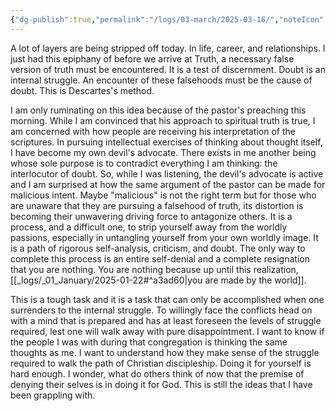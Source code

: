 ```yaml
---
{"dg-publish":true,"permalink":"/logs/03-march/2025-03-16/","noteIcon":"","created":"2025-03-16"}
---
```


A lot of layers are being stripped off today. In life, career, and relationships. I just had this epiphany of before we arrive at Truth, a necessary false version of truth must be encountered. It is a test of discernment. Doubt is an internal struggle. An encounter of these falsehoods must be the cause of doubt. This is Descartes's method.

I am only ruminating on this idea because of the pastor's preaching this morning. While I am convinced that his approach to spiritual truth is true, I am concerned with how people are receiving his interpretation of the scriptures. In pursuing intellectual exercises of thinking about thought itself, I have become my own devil's advocate. There exists in me another being whose sole purpose is to contradict everything I am thinking: the interlocutor of doubt. So, while I was listening, the devil's advocate is active and I am surprised at how the same argument of the pastor can be made for malicious intent. Maybe "malicious" is not the right term but for those who are unaware that they are pursuing a falsehood of truth, its distortion is becoming their unwavering driving force to antagonize others. It is a process, and a difficult one, to strip yourself away from the worldly passions, especially in untangling yourself from your own worldly image. It is a path of rigorous self-analysis, criticism, and doubt. The only way to complete this process is an entire self-denial and a complete resignation that you are nothing. You are nothing because up until this realization, [[_logs/_01_January/2025-01-22#^a3ad60\|you are made by the world]].

This is a tough task and it is a task that can only be accomplished when one surrenders to the internal struggle. To willingly face the conflicts head on with a mind that is prepared and has at least foreseen the levels of struggle required, lest one will walk away with pure disappointment. I want to know if the people I was with during that congregation is thinking the same thoughts as me. I want to understand how they make sense of the struggle required to walk the path of Christian discipleship. Doing it for yourself is hard enough. I wonder, what do others think of now that the premise of denying their selves is in doing it for God. This is still the ideas that I have been grappling with.